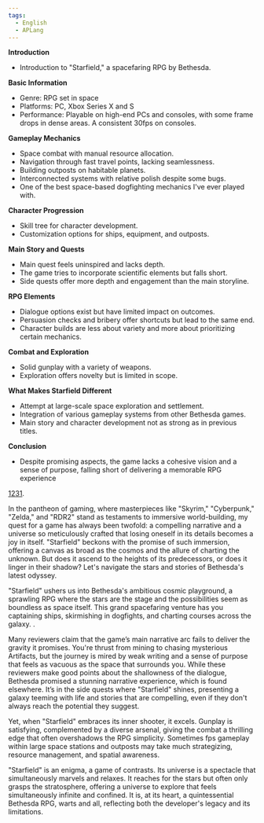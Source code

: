 ```yaml
---
tags:
  - English
  - APLang
---
```

**Introduction**

- Introduction to "Starfield," a spacefaring RPG by Bethesda.

**Basic Information**

- Genre: RPG set in space
- Platforms: PC, Xbox Series X and S
- Performance: Playable on high-end PCs and consoles, with some frame drops in dense areas. A consistent 30fps on consoles.

**Gameplay Mechanics**

- Space combat with manual resource allocation.
- Navigation through fast travel points, lacking seamlessness.
- Building outposts on habitable planets.
- Interconnected systems with relative polish despite some bugs.
- One of the best space-based dogfighting mechanics I've ever played with.

**Character Progression**

- Skill tree for character development.
- Customization options for ships, equipment, and outposts.

**Main Story and Quests**

- Main quest feels uninspired and lacks depth.
- The game tries to incorporate scientific elements but falls short.
- Side quests offer more depth and engagement than the main storyline.

**RPG Elements**

- Dialogue options exist but have limited impact on outcomes.
- Persuasion checks and bribery offer shortcuts but lead to the same end.
- Character builds are less about variety and more about prioritizing certain mechanics.

**Combat and Exploration**

- Solid gunplay with a variety of weapons.
- Exploration offers novelty but is limited in scope.

**What Makes Starfield Different**

- Attempt at large-scale space exploration and settlement.
- Integration of various gameplay systems from other Bethesda games.
- Main story and character development not as strong as in previous titles.

**Conclusion**

- Despite promising aspects, the game lacks a cohesive vision and a sense of purpose, falling short of delivering a memorable RPG experience​

[1](https://www.gamespot.com/reviews/starfield-review-to-infinity-but-not-beyond/1900-6418110/)​​[2](https://www.gamespot.com/reviews/starfield-review-to-infinity-but-not-beyond/1900-6418110/#:~:text=,and%20discovering%20planets%20is%20novel)​​[3](https://www.gamespot.com/reviews/starfield-review-to-infinity-but-not-beyond/1900-6418110/#:~:text=,key%20locations%20tough%20to%20navigate)​​[1](https://www.gamespot.com/reviews/starfield-review-to-infinity-but-not-beyond/1900-6418110/)​.

In the pantheon of gaming, where masterpieces like "Skyrim," "Cyberpunk," "Zelda," and "RDR2" stand as testaments to immersive world-building, my quest for a game has always been twofold: a compelling narrative and a universe so meticulously crafted that losing oneself in its details becomes a joy in itself. "Starfield" beckons with the promise of such immersion, offering a canvas as broad as the cosmos and the allure of charting the unknown. But does it ascend to the heights of its predecessors, or does it linger in their shadow? Let's navigate the stars and stories of Bethesda's latest odyssey.

"Starfield" ushers us into Bethesda's ambitious cosmic playground, a sprawling RPG where the stars are the stage and the possibilities seem as boundless as space itself. This grand spacefaring venture has you captaining ships, skirmishing in dogfights, and charting courses across the galaxy. .

Many reviewers claim that the game’s main narrative arc fails to deliver the gravity it promises. You're thrust from mining to chasing mysterious Artifacts, but the journey is mired by weak writing and a sense of purpose that feels as vacuous as the space that surrounds you. While these reviewers make good points about the shallowness of the dialogue, Bethesda promised a stunning narrative experience, which is found elsewhere. It’s in the side quests where "Starfield" shines, presenting a galaxy teeming with life and stories that are compelling, even if they don't always reach the potential they suggest.

Yet, when "Starfield" embraces its inner shooter, it excels. Gunplay is satisfying, complemented by a diverse arsenal, giving the combat a thrilling edge that often overshadows the RPG simplicity. Sometimes fps gameplay within large space stations and outposts may take much strategizing, resource management, and spatial awareness. 

"Starfield" is an enigma, a game of contrasts. Its universe is a spectacle that simultaneously marvels and relaxes. It reaches for the stars but often only grasps the stratosphere, offering a universe to explore that feels simultaneously infinite and confined. It is, at its heart, a quintessential Bethesda RPG, warts and all, reflecting both the developer's legacy and its limitations​.